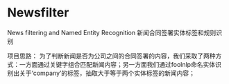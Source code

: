 # Newsfilter
News filtering and Named Entity Recognition
新闻合同签署实体标签和规则识别

项目思路：
为了判断新闻是否为公司之间的合同签署的内容，我们采取了两种方式：一方面通过关键字组合匹配新闻内容；另一方面我们通过foolnlp命名实体识别出关于‘company’的标签，抽取大于等于两个实体标签的新闻内容；

